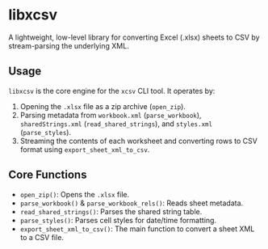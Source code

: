 # libxcsv

A lightweight, low-level library for converting Excel (.xlsx) sheets to CSV by stream-parsing the underlying XML.

## Usage

`libxcsv` is the core engine for the `xcsv` CLI tool. It operates by:

1.  Opening the `.xlsx` file as a zip archive (`open_zip`).
2.  Parsing metadata from `workbook.xml` (`parse_workbook`), `sharedStrings.xml` (`read_shared_strings`), and `styles.xml` (`parse_styles`).
3.  Streaming the contents of each worksheet and converting rows to CSV format using `export_sheet_xml_to_csv`.

## Core Functions

-   `open_zip()`: Opens the `.xlsx` file.
-   `parse_workbook()` & `parse_workbook_rels()`: Reads sheet metadata.
-   `read_shared_strings()`: Parses the shared string table.
-   `parse_styles()`: Parses cell styles for date/time formatting.
-   `export_sheet_xml_to_csv()`: The main function to convert a sheet XML to a CSV file.